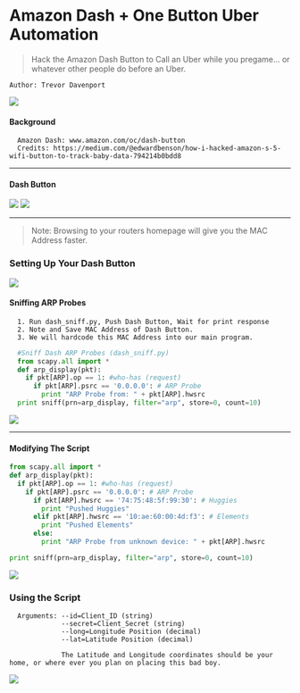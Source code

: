 # Amazon Dash + One Button Uber Automation

> Hack the Amazon Dash Button to Call an Uber while you pregame... or whatever other people do before an Uber.

```
Author: Trevor Davenport
```
![](http://i.imgur.com/ziyfHNP.png)
#### Background ####
```
  Amazon Dash: www.amazon.com/oc/dash-button
  Credits: https://medium.com/@edwardbenson/how-i-hacked-amazon-s-5-wifi-button-to-track-baby-data-794214b0bdd8
```
___

#### Dash Button ####
![](http://i.imgur.com/qsnLNB1.jpg)
![](http://i.imgur.com/V3WZ72E.jpg)
___
> Note: Browsing to your routers homepage will give you the MAC Address faster.

### Setting Up Your Dash Button ###

![](http://i.imgur.com/ubeiy9U.png)

#### Sniffing ARP Probes ####
```
  1. Run dash_sniff.py, Push Dash Button, Wait for print response
  2. Note and Save MAC Address of Dash Button.
  3. We will hardcode this MAC Address into our main program.
```
```python
  #Sniff Dash ARP Probes (dash_sniff.py)
  from scapy.all import *
  def arp_display(pkt):
    if pkt[ARP].op == 1: #who-has (request)
      if pkt[ARP].psrc == '0.0.0.0': # ARP Probe
        print "ARP Probe from: " + pkt[ARP].hwsrc
  print sniff(prn=arp_display, filter="arp", store=0, count=10)
```
![](http://i.imgur.com/snDC7Cs.png)
___

#### Modifying The Script ####
```python
from scapy.all import *
def arp_display(pkt):
  if pkt[ARP].op == 1: #who-has (request)
    if pkt[ARP].psrc == '0.0.0.0': # ARP Probe
      if pkt[ARP].hwsrc == '74:75:48:5f:99:30': # Huggies
        print "Pushed Huggies"
      elif pkt[ARP].hwsrc == '10:ae:60:00:4d:f3': # Elements
        print "Pushed Elements"
      else:
        print "ARP Probe from unknown device: " + pkt[ARP].hwsrc

print sniff(prn=arp_display, filter="arp", store=0, count=10)
```
![](http://i.imgur.com/GWqLqih.png)

### Using the Script ###
```
  Arguments: --id=Client_ID (string)
             --secret=Client_Secret (string)
             --long=Longitude Position (decimal)
             --lat=Latitude Position (decimal)
             
             The Latitude and Longitude coordinates should be your home, or where ever you plan on placing this bad boy.
```

![](http://i.imgur.com/nLl2ftj.png)
